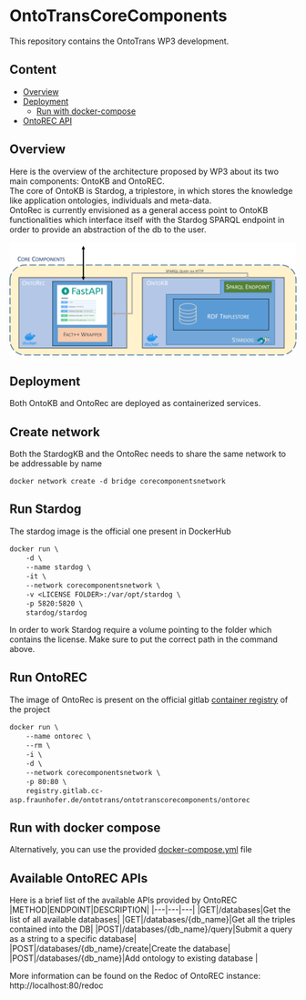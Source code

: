 # OntoTransCoreComponents
This repository contains the OntoTrans WP3 development.

## Content
* [Overview](#overview)
* [Deployment](#deployment)
    * [Run with docker-compose](#run-with-docker-compose)
* [OntoREC API](#available-ontorec-apis)


## Overview 
Here is the overview of the architecture proposed by WP3 about its two main components: OntoKB and OntoREC.\
The core of OntoKB is Stardog, a triplestore, in which stores the knowledge like application ontologies, individuals and meta-data.\
OntoRec is currently envisioned as a general access point to OntoKB functionalities which interface itself with the Stardog SPARQL endpoint in order to provide an abstraction of the db to the user.

![CoreComponents overview](docs/images/overview.png)

## Deployment
Both OntoKB and OntoRec are deployed as containerized services.

## Create network

Both the StardogKB and the OntoRec needs to share the same network to be addressable by name
```
docker network create -d bridge corecomponentsnetwork
```

## Run Stardog
The stardog image is the official one present in DockerHub
```
docker run \
    -d \
    --name stardog \
    -it \
    --network corecomponentsnetwork \
    -v <LICENSE FOLDER>:/var/opt/stardog \
    -p 5820:5820 \
    stardog/stardog
```

In order to work Stardog require a volume pointing to the folder which contains the license. Make sure to put the correct path in the command above.

## Run OntoREC
The image of OntoRec is present on the official gitlab [container registry](https://gitlab.cc-asp.fraunhofer.de/ontotrans/ontotranscorecomponents/container_registry) of the project
```
docker run \
    --name ontorec \
    --rm \ 
    -i \ 
    -d \ 
    --network corecomponentsnetwork \
    -p 80:80 \
    registry.gitlab.cc-asp.fraunhofer.de/ontotrans/ontotranscorecomponents/ontorec
```

## Run with docker compose
Alternatively, you can use the provided [docker-compose.yml](docker-compose.yml) file

## Available OntoREC APIs
Here is a brief list of the available APIs provided by OntoREC
|METHOD|ENDPOINT|DESCRIPTION|
|---|---|---|
|GET|/databases|Get the list of all available databases|
|GET|/databases/{db_name}|Get all the triples contained into the DB|
|POST|/databases/{db_name}/query|Submit a query as a string to a specific database|
|POST|/databases/{db_name}/create|Create the database|
|POST|/databases/{db_name}|Add ontology to existing database |

More information can be found on the Redoc of OntoREC instance: http://localhost:80/redoc
